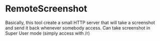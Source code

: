 # RemoteScreenshot

Basically, this tool create a small HTTP server that will take a screenshot and send it back whenever somebody access. Can take screenshot in Super User mode (simply access with /r)